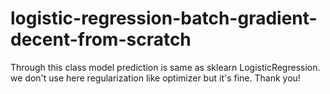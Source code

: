 # logistic-regression-batch-gradient-decent-from-scratch
Through this class model prediction is same as sklearn LogisticRegression.
we don't use here regularization like optimizer but it's fine.
Thank you!
